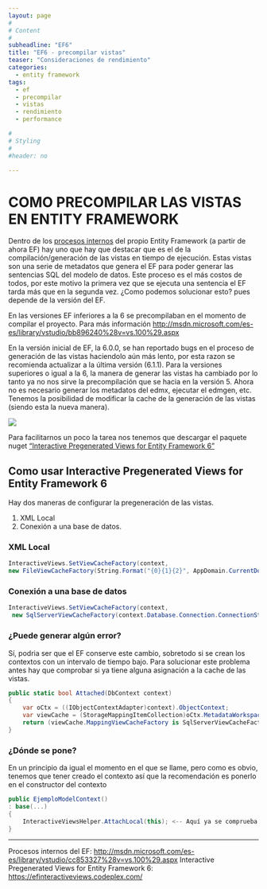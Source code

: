 ```yaml
---
layout: page
#
# Content
#
subheadline: "EF6"
title: "EF6 - precompilar vistas"
teaser: "Consideraciones de rendimiento"
categories:
  - entity framework
tags:
  - ef
  - precompilar
  - vistas
  - rendimiento
  - performance

#
# Styling
#
#header: no

---
```


# COMO PRECOMPILAR LAS VISTAS EN ENTITY FRAMEWORK

Dentro de los [procesos internos](https://docs.microsoft.com/es-es/previous-versions/dotnet/netframework-4.0/cc853327(v=vs.100)?redirectedfrom=MSDN)
 del propio Entity Framework (a partir de ahora EF) hay uno que hay que destacar que es el de la compilación/generación de las vistas en tiempo de ejecución. Estas vistas son una serie de metadatos que genera el EF para poder generar las sentencias SQL del modelo de datos. Este proceso es el más costos de todos, por este motivo la primera vez que se ejecuta una sentencia el EF tarda más que en la segunda vez. ¿Como podemos solucionar esto? pues depende de la versión del EF.

En las versiones EF inferiores a la 6 se precompilaban en el momento de compilar el proyecto. Para más información http://msdn.microsoft.com/es-es/library/vstudio/bb896240%28v=vs.100%29.aspx

En la versión inicial de EF, la 6.0.0, se han reportado bugs en el proceso de generación de las vistas haciendolo aún más lento, por esta razon se recomienda actualizar a la última versión (6.1.1).
Para la versiones superiores o igual a la 6, la manera de generar las vistas ha cambiado por lo tanto ya no nos sirve la precompilación que se hacia en la versión 5. Ahora no es necesario generar los metadatos del edmx, ejecutar el edmgen, etc. Tenemos la posibilidad de modificar la cache de la generación de las vistas (siendo esta la nueva manera).

![]("/assets/files/2014-02-09-ef6-precompilar-vistas-efinteractiveviews.png")


Para facilitarnos un poco la tarea nos tenemos que descargar el paquete nuget [“Interactive Pregenerated Views for Entity Framework 6”](https://efinteractiveviews.codeplex.com)

## Como usar Interactive Pregenerated Views for Entity Framework 6

Hay dos maneras de configurar la pregeneración de las vistas.

1. XML Local
2. Conexión a una base de datos.

### XML Local

```c#
InteractiveViews.SetViewCacheFactory(context, 
new FileViewCacheFactory(String.Format("{0}{1}{2}", AppDomain.CurrentDomain.BaseDirectory, context.Database.Connection.Database,".xml")));

```

### Conexión a una base de datos
```c#
InteractiveViews.SetViewCacheFactory(context,
 new SqlServerViewCacheFactory(context.Database.Connection.ConnectionString));
```


### ¿Puede generar algún error?

Sí, podria ser que el EF conserve este cambio, sobretodo si se crean los contextos con un intervalo de tiempo bajo. Para solucionar este problema antes hay que comprobar si ya tiene alguna asignación a la cache de las vistas.

```c#
public static bool Attached(DbContext context)
{
    var oCtx = ((IObjectContextAdapter)context).ObjectContext;
    var viewCache = (StorageMappingItemCollection)oCtx.MetadataWorkspace.GetItemCollection(DataSpace.CSSpace);
    return (viewCache.MappingViewCacheFactory is SqlServerViewCacheFactory || viewCache.MappingViewCacheFactory is FileViewCacheFactory);
}
```

### ¿Dónde se pone?

En un principio da igual el momento en el que se llame, pero como es obvio, tenemos que tener creado el contexto así que la recomendación es ponerlo en el constructor del contexto

```c#
public EjemploModelContext()
: base(...)
{
    InteractiveViewsHelper.AttachLocal(this); <-- Aquí ya se comprueba si ya tiene la cache asignada.
}

```

------------
Procesos internos del EF: http://msdn.microsoft.com/es-es/library/vstudio/cc853327%28v=vs.100%29.aspx
Interactive Pregenerated Views for Entity Framework 6: https://efinteractiveviews.codeplex.com/